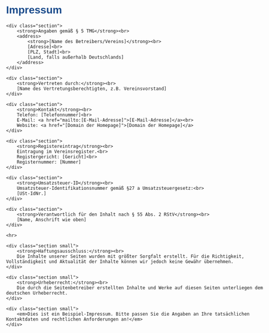 <!DOCTYPE html>
<html lang="de">
<head>
    <meta charset="UTF-8">
    <title>Impressum</title>
    <meta name="viewport" content="width=device-width, initial-scale=1.0">
    <style>
        body { font-family: Arial, sans-serif; max-width: 700px; margin: auto; padding: 2em; }
        h1 { color: #1a4b8b; }
        .section { margin-bottom: 2em; }
        .small { font-size: 0.9em; color: #666; }
        address { font-style: normal; }
    </style>
</head>
<body>
    <h1>Impressum</h1>

    <div class="section">
        <strong>Angaben gemäß § 5 TMG</strong><br>
        <address>
            <strong>[Name des Betreibers/Vereins]</strong><br>
            [Adresse]<br>
            [PLZ, Stadt]<br>
            [Land, falls außerhalb Deutschlands]
        </address>
    </div>

    <div class="section">
        <strong>Vertreten durch:</strong><br>
        [Name des Vertretungsberechtigten, z.B. Vereinsvorstand]
    </div>

    <div class="section">
        <strong>Kontakt</strong><br>
        Telefon: [Telefonnummer]<br>
        E-Mail: <a href="mailto:[E-Mail-Adresse]">[E-Mail-Adresse]</a><br>
        Website: <a href="[Domain der Homepage]">[Domain der Homepage]</a>
    </div>

    <div class="section">
        <strong>Registereintrag</strong><br>
        Eintragung im Vereinsregister.<br>
        Registergericht: [Gericht]<br>
        Registernummer: [Nummer]
    </div>

    <div class="section">
        <strong>Umsatzsteuer-ID</strong><br>
        Umsatzsteuer-Identifikationsnummer gemäß §27 a Umsatzsteuergesetz:<br>
        [USt-IdNr.]
    </div>

    <div class="section">
        <strong>Verantwortlich für den Inhalt nach § 55 Abs. 2 RStV</strong><br>
        [Name, Anschrift wie oben]
    </div>

    <hr>

    <div class="section small">
        <strong>Haftungsausschluss:</strong><br>
        Die Inhalte unserer Seiten wurden mit größter Sorgfalt erstellt. Für die Richtigkeit, Vollständigkeit und Aktualität der Inhalte können wir jedoch keine Gewähr übernehmen.
    </div>

    <div class="section small">
        <strong>Urheberrecht:</strong><br>
        Die durch die Seitenbetreiber erstellten Inhalte und Werke auf diesen Seiten unterliegen dem deutschen Urheberrecht.
    </div>

    <div class="section small">
        <em>Dies ist ein Beispiel-Impressum. Bitte passen Sie die Angaben an Ihre tatsächlichen Kontaktdaten und rechtlichen Anforderungen an!</em>
    </div>
</body>
</html>
